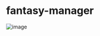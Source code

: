 # fantasy-manager
![image](https://github.com/Rodrigo-ade/gran-dt/assets/98775764/b35ad108-529d-475c-a6d1-ef3c82eacabf)


